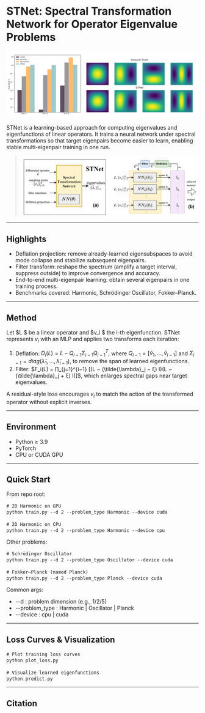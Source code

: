 # STNet: Spectral Transformation Network for Operator Eigenvalue Problems

[![STNet](docs/out.png)](docs/overview.png)

STNet is a learning-based approach for computing eigenvalues and eigenfunctions of linear operators. It trains a neural network under spectral transformations so that target eigenpairs become easier to learn, enabling stable multi-eigenpair training in one run.

> ![STNet overview](docs/overview.png)

---

## Highlights

- Deflation projection: remove already-learned eigensubspaces to avoid mode collapse and stabilize subsequent eigenpairs.
- Filter transform: reshape the spectrum (amplify a target interval, suppress outside) to improve convergence and accuracy.
- End-to-end multi-eigenpair learning: obtain several eigenpairs in one training process.
- Benchmarks covered: Harmonic, Schrödinger Oscillator, Fokker–Planck.

---

## Method

Let $L $ be a linear operator and $v_i $ the i-th eigenfunction. STNet represents $v_i$ with an MLP and applies two transforms each iteration:

1) Deflation: $D_i(L) = L − Q_{i−1} Σ_{i−1} Q_{i−1}^T$, where $Q_{i−1} = [ṽ_1, …, ṽ_{i−1}]$ and $Σ_{i−1} = diag(λ̃_1, …, λ̃_{i−1})$, to remove the span of learned eigenfunctions.
2) Filter: $F_i(L) = ∏_{j=1}^{i−1} [(L − (\tilde{\lambda}_j − ξ) I)(L − (\tilde{\lambda}_j + ξ) I)]$, which enlarges spectral gaps near target eigenvalues.

A residual-style loss encourages $v_i$ to match the action of the transformed operator without explicit inverses.

---

## Environment

- Python ≥ 3.9
- PyTorch
- CPU or CUDA GPU

---

## Quick Start

From repo root:

    # 2D Harmonic on GPU
    python train.py --d 2 --problem_type Harmonic --device cuda
    
    # 2D Harmonic on CPU
    python train.py --d 2 --problem_type Harmonic --device cpu

Other problems:

    # Schrödinger Oscillator
    python train.py --d 2 --problem_type Oscillator --device cuda
    
    # Fokker–Planck (named Planck)
    python train.py --d 2 --problem_type Planck --device cuda

Common args:

- --d : problem dimension (e.g., 1/2/5)
- --problem_type : Harmonic | Oscillator | Planck
- --device : cpu | cuda

---------

## Loss Curves & Visualization

    # Plot training loss curves
    python plot_loss.py
    
    # Visualize learned eigenfunctions
    python predict.py

---

## Citation



